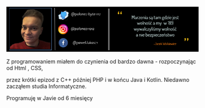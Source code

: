 
![alt text](https://github.com/polonez-byte-112/polonez-byte-112/blob/main/readme_header.png?raw=true)


Z programowaniem miałem do czynienia od bardzo dawna - rozpoczynając od Html , CSS,

przez krótki epizod z C++ później PHP i w końcu Java i Kotlin. Niedawno zacząłem studia Informatyczne. 


Programuję w Javie od 6 miesięcy

<!--
**polonez-byte-112/polonez-byte-112** is a ✨ _special_ ✨ repository because its `README.md` (this file) appears on your GitHub profile.
Here are some ideas to get you started:

 🔭 I’m currently working on ...
- 🌱 I’m currently learning ...
- 👯 I’m looking to collaborate on ...
- 🤔 I’m looking for help with ...
- 💬 Ask me about ...
- 📫 How to reach me: ...
- 😄 Pronouns: ...
- ⚡ Fun fact: ...
-->

